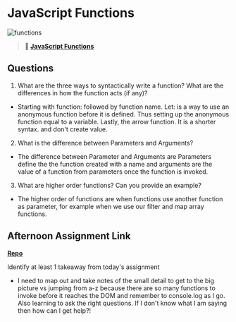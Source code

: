 # JavaScript Functions

![functions](https://bcw.blob.core.windows.net/public/img/function-anatomy.jpg)

> **📖 [JavaScript Functions](https://codeworksacademy.com/fs-student-guide/resources/wk2/02-Functions)**

## Questions

1. What are the three ways to syntactically write a function? What are the differences in how the function acts (if any)?

- Starting with function: followed by function name.
Let: is a way to use an anonymous function before it is defined. Thus setting up the anonymous function equal to a variable. Lastly, the arrow function. It is a shorter syntax. and don't create value.

2. What is the difference between Parameters and Arguments?

- The difference between Parameter and Arguments are Parameters define the the function created with a name and arguments are the value of a function from parameters once the function is invoked.

3. What are higher order functions? Can you provide an example?

- The higher order of functions are when functions use another function as parameter, for example when we use our filter and map array functions.

## Afternoon Assignment Link

**[Repo](https://github.com/Linda-Taing/Warehouse-Lab)**

Identify at least 1 takeaway from today's assignment

- I need to map out and take notes of the small detail to get to the big picture vs jumping from a-z because there are so many functions to invoke before it reaches the DOM and remember to console.log as I go. Also learning to ask the right questions. If I don't know what I am saying then how can I get help?!